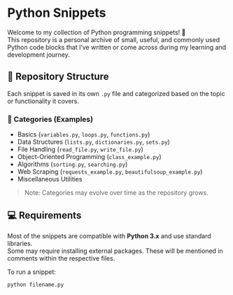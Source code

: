 # Python Snippets

Welcome to my collection of Python programming snippets! 🐍  
This repository is a personal archive of small, useful, and commonly used Python code blocks that I’ve written or come across during my learning and development journey.

## 📂 Repository Structure

Each snippet is saved in its own `.py` file and categorized based on the topic or functionality it covers.

### 📁 Categories (Examples)
- Basics (`variables.py`, `loops.py`, `functions.py`)
- Data Structures (`lists.py`, `dictionaries.py`, `sets.py`)
- File Handling (`read_file.py`, `write_file.py`)
- Object-Oriented Programming (`class_example.py`)
- Algorithms (`sorting.py`, `searching.py`)
- Web Scraping (`requests_example.py`, `beautifulsoup_example.py`)
- Miscellaneous Utilities

> Note: Categories may evolve over time as the repository grows.

## 💻 Requirements

Most of the snippets are compatible with **Python 3.x** and use standard libraries.  
Some may require installing external packages. These will be mentioned in comments within the respective files.

To run a snippet:

```bash
python filename.py
